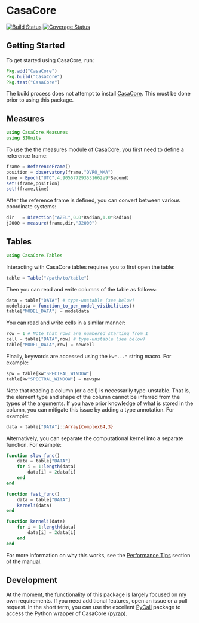 # CasaCore

[![Build Status](https://travis-ci.org/mweastwood/CasaCore.jl.svg?branch=master)](https://travis-ci.org/mweastwood/CasaCore.jl)
[![Coverage Status](https://coveralls.io/repos/mweastwood/CasaCore.jl/badge.svg?branch=master)](https://coveralls.io/r/mweastwood/CasaCore.jl?branch=master)

## Getting Started

To get started using CasaCore, run:
```julia
Pkg.add("CasaCore")
Pkg.build("CasaCore")
Pkg.test("CasaCore")
```
The build process does not attempt to install [CasaCore](http://casacore.github.io/casacore/). This must be done prior to using this package.

## Measures

```julia
using CasaCore.Measures
using SIUnits
```
To use the the measures module of CasaCore, you first need to define a reference frame:
```julia
frame = ReferenceFrame()
position = observatory(frame,"OVRO_MMA")
time = Epoch("UTC",4.905577293531662e9*Second)
set!(frame,position)
set!(frame,time)
```
After the reference frame is defined, you can convert between various coordinate systems:
```julia
dir   = Direction("AZEL",0.0*Radian,1.0*Radian)
j2000 = measure(frame,dir,"J2000")
```

## Tables

```julia
using CasaCore.Tables
```
Interacting with CasaCore tables requires you to first open the table:
```julia
table = Table("/path/to/table")
```
Then you can read and write columns of the table as follows:
```julia
data = table["DATA"] # type-unstable (see below)
modeldata = function_to_gen_model_visibilities()
table["MODEL_DATA"] = modeldata
```
You can read and write cells in a similar manner:
```julia
row = 1 # Note that rows are numbered starting from 1
cell = table["DATA",row] # type-unstable (see below)
table["MODEL_DATA",row] = newcell
```
Finally, keywords are accessed using the `kw"..."` string macro. For example:
```julia
spw = table[kw"SPECTRAL_WINDOW"]
table[kw"SPECTRAL_WINDOW"] = newspw
```

Note that reading a column (or a cell) is necessarily type-unstable. That is, the element type and shape of the column cannot be inferred from the types of the arguments. If you have prior knowledge of what is stored in the column, you can mitigate this issue by adding a type annotation. For example:
```julia
data = table["DATA"]::Array{Complex64,3}
```
Alternatively, you can separate the computational kernel into a separate function. For example:
```julia
function slow_func()
    data = table["DATA"]
    for i = 1:length(data)
        data[i] = 2data[i]
    end
end

function fast_func()
    data = table["DATA"]
    kernel!(data)
end

function kernel!(data)
    for i = 1:length(data)
        data[i] = 2data[i]
    end
end
```
For more information on why this works, see the [Performance Tips](http://julia.readthedocs.org/en/latest/manual/performance-tips/#separate-kernel-functions) section of the manual.

## Development

At the moment, the functionality of this package is largely focused on my own requirements. If you need additional features, open an issue or a pull request. In the short term, you can use the excellent [PyCall](https://github.com/stevengj/PyCall.jl) package to access the Python wrapper of CasaCore ([pyrap](https://code.google.com/p/pyrap/)).
